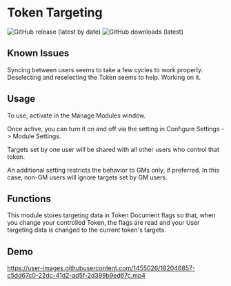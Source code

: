 # Token Targeting
<p>
  <img alt="GitHub release (latest by date)" src="https://img.shields.io/github/v/release/drewg13/fvtt-token-targeting">
  <img alt="GitHub downloads (latest)" src="https://img.shields.io/github/downloads/drewg13/fvtt-token-targeting/latest/system.zip">
</p>


## Known Issues
Syncing between users seems to take a few cycles to work properly.  Deselecting and reselecting the Token seems to help.  Working on it.

## Usage
To use, activate in the Manage Modules window.

Once active, you can turn it on and off via the setting in Configure Settings -> Module Settings.

Targets set by one user will be shared with all other users who control that token.

An additional setting restricts the behavior to GMs only, if preferred.  In this case, non-GM users will ignore targets set by GM users.


## Functions
This module stores targeting data in Token Document flags so that, when you change your controlled Token, the flags are read and your User targeting data is changed to the current token's targets.

## Demo

https://user-images.githubusercontent.com/1455026/182046857-c5dd67c0-22dc-41d2-ad5f-2d399b9ed67c.mp4
